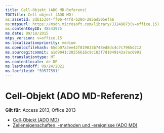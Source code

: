 ```yaml
---
title: Cell-Objekt (ADO MD-Referenz)
TOCTitle: Cell object (ADO MD)
ms:assetid: 2db153d4-ff06-44fd-b20d-285ad505efa6
ms:mtpsurl: https://msdn.microsoft.com/library/JJ249073(v=office.15)
ms:contentKeyID: 48543975
ms.date: 09/18/2015
mtps_version: v=office.15
ms.localizationpriority: medium
ms.openlocfilehash: 65db07a3ee42f819033b748ed8dc4c7c7965d212
ms.sourcegitcommit: a1d9041c20256616c9c183f7d1049142a7ac6991
ms.translationtype: MT
ms.contentlocale: de-DE
ms.lasthandoff: 09/24/2021
ms.locfileid: "59577591"
---
```

# <a name="cell-object-ado-md-reference"></a>Cell-Objekt (ADO MD-Referenz)

**Gilt für**: Access 2013, Office 2013

- [Cell-Objekt (ADO MD)](cell-object-ado-md.md)
- [Zelleneigenschaften, -methoden und -ereignisse (ADO MD)](cell-properties-methods-and-events-ado-md.md)

